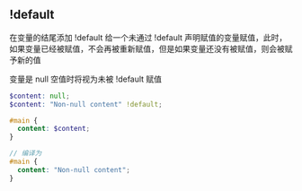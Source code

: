 
## !default
在变量的结尾添加 !default 给一个未通过 !default 声明赋值的变量赋值，此时，如果变量已经被赋值，不会再被重新赋值，但是如果变量还没有被赋值，则会被赋予新的值

变量是 null 空值时将视为未被 !default 赋值
```scss
$content: null;
$content: "Non-null content" !default;

#main {
  content: $content;
}

// 编译为
#main {
  content: "Non-null content"; 
}
```